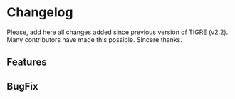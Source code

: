 Changelog
======

Please, add here all changes added since previous version of TIGRE (v2.2).
Many contributors have made this possible. Sincere thanks.

## Features


## BugFix
